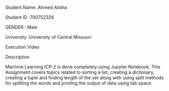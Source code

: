 Student Name: Ahmed Alisha

Student ID :700752326

GENDER : Male

University :University of Central Missouri

Execution Video



Description

Machine Learning ICP-2 is done completely using Jupyter Notebook. This Assignment covers topics related to sorting a list, creating a dictionary, creating a tuple and finding length of the set along with using split methods for splitting the words and printing the output of data using tab space.
